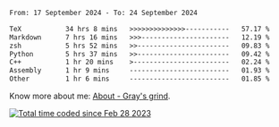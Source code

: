 <!--START_SECTION:waka-->

```txt
From: 17 September 2024 - To: 24 September 2024

TeX           34 hrs 8 mins   >>>>>>>>>>>>>>-----------   57.17 %
Markdown      7 hrs 16 mins   >>>----------------------   12.19 %
zsh           5 hrs 52 mins   >>-----------------------   09.83 %
Python        5 hrs 37 mins   >>-----------------------   09.42 %
C++           1 hr 20 mins    >------------------------   02.24 %
Assembly      1 hr 9 mins     -------------------------   01.93 %
Other         1 hr 6 mins     -------------------------   01.85 %
```

<!--END_SECTION:waka-->

<!-- [![grayxu's github stats](https://github-readme-stats.vercel.app/api?username=grayxu&count_private=true&show_icons=true)](https://github.com/grayxu) -->

Know more about me: [About - Gray's grind](https://www.grayxu.cn/).
<p align="left">
  <a href="https://wakatime.com/@c69eb31e-43a1-463f-8968-c3449e386f57"><img src="https://wakatime.com/badge/user/c69eb31e-43a1-463f-8968-c3449e386f57.svg" title="Total time coded since Feb 28 2023" /></a>
</p>


